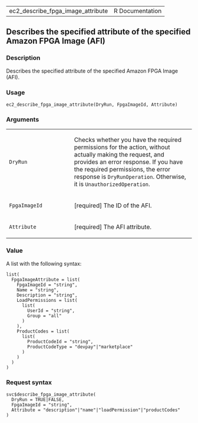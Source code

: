 <table style="width: 100%;">
<tbody>
<tr class="odd">
<td>ec2_describe_fpga_image_attribute</td>
<td style="text-align: right;">R Documentation</td>
</tr>
</tbody>
</table>

## Describes the specified attribute of the specified Amazon FPGA Image (AFI)

### Description

Describes the specified attribute of the specified Amazon FPGA Image
(AFI).

### Usage

    ec2_describe_fpga_image_attribute(DryRun, FpgaImageId, Attribute)

### Arguments

<table>
<colgroup>
<col style="width: 35%" />
<col style="width: 65%" />
</colgroup>
<tbody>
<tr class="odd">
<td><code
id="ec2_describe_fpga_image_attribute_:_DryRun">DryRun</code></td>
<td><p>Checks whether you have the required permissions for the action,
without actually making the request, and provides an error response. If
you have the required permissions, the error response is
<code>DryRunOperation</code>. Otherwise, it is
<code>UnauthorizedOperation</code>.</p></td>
</tr>
<tr class="even">
<td><code
id="ec2_describe_fpga_image_attribute_:_FpgaImageId">FpgaImageId</code></td>
<td><p>[required] The ID of the AFI.</p></td>
</tr>
<tr class="odd">
<td><code
id="ec2_describe_fpga_image_attribute_:_Attribute">Attribute</code></td>
<td><p>[required] The AFI attribute.</p></td>
</tr>
</tbody>
</table>

### Value

A list with the following syntax:

    list(
      FpgaImageAttribute = list(
        FpgaImageId = "string",
        Name = "string",
        Description = "string",
        LoadPermissions = list(
          list(
            UserId = "string",
            Group = "all"
          )
        ),
        ProductCodes = list(
          list(
            ProductCodeId = "string",
            ProductCodeType = "devpay"|"marketplace"
          )
        )
      )
    )

### Request syntax

    svc$describe_fpga_image_attribute(
      DryRun = TRUE|FALSE,
      FpgaImageId = "string",
      Attribute = "description"|"name"|"loadPermission"|"productCodes"
    )
